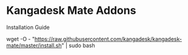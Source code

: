 # Kangadesk Mate Addons
Installation Guide

wget -O - "https://raw.githubusercontent.com/kangadesk/kangadesk-mate/master/install.sh" | sudo bash
